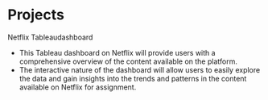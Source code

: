 # Projects
Netflix Tableaudashboard 
- This Tableau dashboard on Netflix will provide users with a comprehensive
overview of the content available on the platform.
- The interactive nature of the dashboard will allow users to easily explore
the data and gain insights into the trends and patterns in the content available
on Netflix for assignment.
